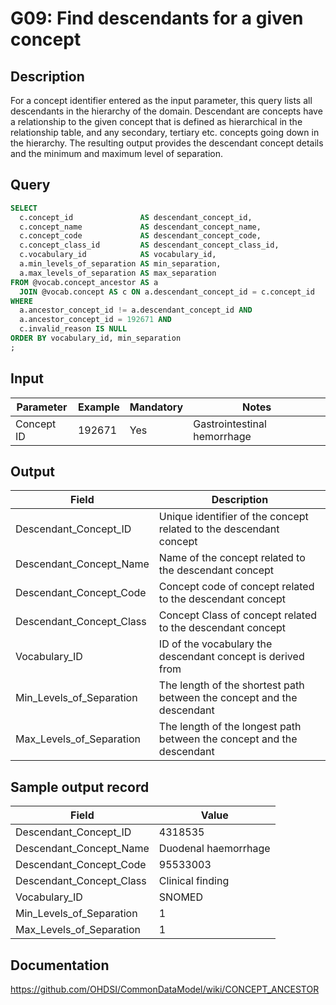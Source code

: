 <!---
Group:general
Name:G09 Find descendants for a given concept
Author:Patrick Ryan
CDM Version: 5.3
-->

# G09: Find descendants for a given concept

## Description
For a concept identifier entered as the input parameter, this query lists all descendants in the hierarchy of the domain. Descendant are concepts have a relationship to the given concept that is defined as hierarchical in the relationship table, and any secondary, tertiary etc. concepts going down in the hierarchy. The resulting output provides the descendant concept details and the minimum and maximum level of separation.

## Query
```sql
SELECT
  c.concept_id               AS descendant_concept_id,
  c.concept_name             AS descendant_concept_name,
  c.concept_code             AS descendant_concept_code,
  c.concept_class_id         AS descendant_concept_class_id,
  c.vocabulary_id            AS vocabulary_id,
  a.min_levels_of_separation AS min_separation,
  a.max_levels_of_separation AS max_separation
FROM @vocab.concept_ancestor AS a
  JOIN @vocab.concept AS c ON a.descendant_concept_id = c.concept_id
WHERE 
  a.ancestor_concept_id != a.descendant_concept_id AND 
  a.ancestor_concept_id = 192671 AND 
  c.invalid_reason IS NULL
ORDER BY vocabulary_id, min_separation
;
```

## Input

| Parameter |  Example |  Mandatory |  Notes |
| --- | --- | --- | --- |
|  Concept ID |  192671 |  Yes | Gastrointestinal hemorrhage |

## Output

| Field |  Description |
| --- | --- |
|  Descendant_Concept_ID |  Unique identifier of the concept related to the descendant concept |
|  Descendant_Concept_Name |  Name of the concept related to the descendant concept |
|  Descendant_Concept_Code |  Concept code of concept related to the descendant concept |
|  Descendant_Concept_Class |  Concept Class of concept related to the descendant concept |
|  Vocabulary_ID |  ID of the vocabulary the descendant concept is derived from |
|  Min_Levels_of_Separation |  The length of the shortest path between the concept and the descendant |
|  Max_Levels_of_Separation |  The length of the longest path between the concept and the descendant |

## Sample output record

|  Field |  Value |
| --- | --- |
|  Descendant_Concept_ID |  4318535 |
|  Descendant_Concept_Name |  Duodenal haemorrhage |
|  Descendant_Concept_Code |  95533003 |
|  Descendant_Concept_Class |  Clinical finding |
|  Vocabulary_ID |  SNOMED |
|  Min_Levels_of_Separation |  1 |
|  Max_Levels_of_Separation |  1 |

## Documentation
https://github.com/OHDSI/CommonDataModel/wiki/CONCEPT_ANCESTOR

